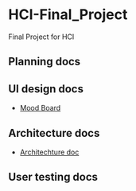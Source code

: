 # HCI-Final_Project
Final Project for HCI

## Planning docs 

## UI design docs 
* [Mood Board](https://docs.google.com/document/d/1E9ZEt2pOOk9NWD6PMoQiyev1SSvRhmP2XcYRiffzdEk/edit?usp=sharing)

## Architecture docs 
* [Architechture doc](https://drive.google.com/file/d/16lTNPaLnYCvorpV-9MpPxnPG2n1IPefR/view?usp=sharing)


## User testing docs 

